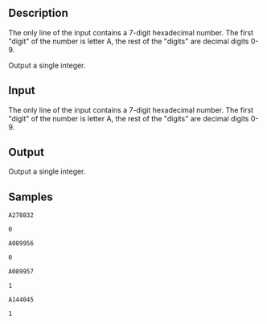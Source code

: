 ## Description

<div></div><div class="input-specification"><p>The only line of the input contains a 7-digit hexadecimal number. The first "digit" of the number is letter A, the rest of the "digits" are decimal digits 0-9.</p></div><div class="output-specification"><p>Output a single integer.</p></div>

## Input

<p>The only line of the input contains a 7-digit hexadecimal number. The first "digit" of the number is letter A, the rest of the "digits" are decimal digits 0-9.</p>

## Output

<p>Output a single integer.</p>

## Samples

```input1
A278832
```

```output1
0
```






```input2
A089956
```

```output2
0
```






```input3
A089957
```

```output3
1
```






```input4
A144045
```

```output4
1
```



